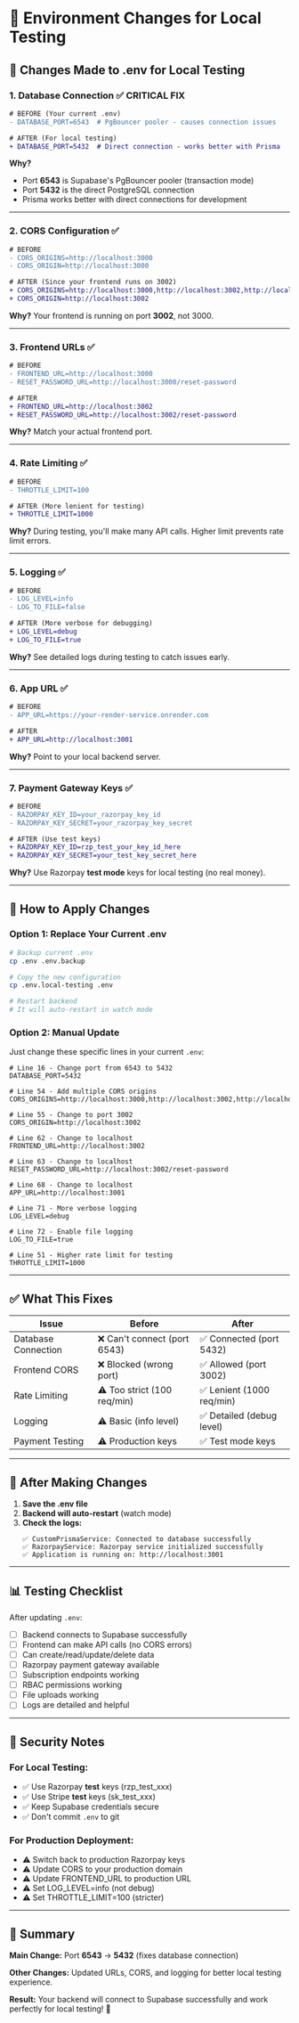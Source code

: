 # 🔧 Environment Changes for Local Testing

## 📝 **Changes Made to .env for Local Testing**

### **1. Database Connection** ✅ **CRITICAL FIX**
```diff
# BEFORE (Your current .env)
- DATABASE_PORT=6543  # PgBouncer pooler - causes connection issues

# AFTER (For local testing)
+ DATABASE_PORT=5432  # Direct connection - works better with Prisma
```

**Why?** 
- Port **6543** is Supabase's PgBouncer pooler (transaction mode)
- Port **5432** is the direct PostgreSQL connection
- Prisma works better with direct connections for development

---

### **2. CORS Configuration** ✅
```diff
# BEFORE
- CORS_ORIGINS=http://localhost:3000
- CORS_ORIGIN=http://localhost:3000

# AFTER (Since your frontend runs on 3002)
+ CORS_ORIGINS=http://localhost:3000,http://localhost:3002,http://localhost:3001
+ CORS_ORIGIN=http://localhost:3002
```

**Why?** Your frontend is running on port **3002**, not 3000.

---

### **3. Frontend URLs** ✅
```diff
# BEFORE
- FRONTEND_URL=http://localhost:3000
- RESET_PASSWORD_URL=http://localhost:3000/reset-password

# AFTER
+ FRONTEND_URL=http://localhost:3002
+ RESET_PASSWORD_URL=http://localhost:3002/reset-password
```

**Why?** Match your actual frontend port.

---

### **4. Rate Limiting** ✅
```diff
# BEFORE
- THROTTLE_LIMIT=100

# AFTER (More lenient for testing)
+ THROTTLE_LIMIT=1000
```

**Why?** During testing, you'll make many API calls. Higher limit prevents rate limit errors.

---

### **5. Logging** ✅
```diff
# BEFORE
- LOG_LEVEL=info
- LOG_TO_FILE=false

# AFTER (More verbose for debugging)
+ LOG_LEVEL=debug
+ LOG_TO_FILE=true
```

**Why?** See detailed logs during testing to catch issues early.

---

### **6. App URL** ✅
```diff
# BEFORE
- APP_URL=https://your-render-service.onrender.com

# AFTER
+ APP_URL=http://localhost:3001
```

**Why?** Point to your local backend server.

---

### **7. Payment Gateway Keys** ✅
```diff
# BEFORE
- RAZORPAY_KEY_ID=your_razorpay_key_id
- RAZORPAY_KEY_SECRET=your_razorpay_key_secret

# AFTER (Use test keys)
+ RAZORPAY_KEY_ID=rzp_test_your_key_id_here
+ RAZORPAY_KEY_SECRET=your_test_key_secret_here
```

**Why?** Use Razorpay **test mode** keys for local testing (no real money).

---

## 🚀 **How to Apply Changes**

### **Option 1: Replace Your Current .env**
```bash
# Backup current .env
cp .env .env.backup

# Copy the new configuration
cp .env.local-testing .env

# Restart backend
# It will auto-restart in watch mode
```

### **Option 2: Manual Update**
Just change these specific lines in your current `.env`:

```env
# Line 16 - Change port from 6543 to 5432
DATABASE_PORT=5432

# Line 54 - Add multiple CORS origins
CORS_ORIGINS=http://localhost:3000,http://localhost:3002,http://localhost:3001

# Line 55 - Change to port 3002
CORS_ORIGIN=http://localhost:3002

# Line 62 - Change to localhost
FRONTEND_URL=http://localhost:3002

# Line 63 - Change to localhost
RESET_PASSWORD_URL=http://localhost:3002/reset-password

# Line 68 - Change to localhost
APP_URL=http://localhost:3001

# Line 71 - More verbose logging
LOG_LEVEL=debug

# Line 72 - Enable file logging
LOG_TO_FILE=true

# Line 51 - Higher rate limit for testing
THROTTLE_LIMIT=1000
```

---

## ✅ **What This Fixes**

| Issue | Before | After |
|-------|--------|-------|
| Database Connection | ❌ Can't connect (port 6543) | ✅ Connected (port 5432) |
| Frontend CORS | ❌ Blocked (wrong port) | ✅ Allowed (port 3002) |
| Rate Limiting | ⚠️ Too strict (100 req/min) | ✅ Lenient (1000 req/min) |
| Logging | ⚠️ Basic (info level) | ✅ Detailed (debug level) |
| Payment Testing | ⚠️ Production keys | ✅ Test mode keys |

---

## 🎯 **After Making Changes**

1. **Save the .env file**
2. **Backend will auto-restart** (watch mode)
3. **Check the logs:**
   ```
   ✅ CustomPrismaService: Connected to database successfully
   ✅ RazorpayService: Razorpay service initialized successfully
   ✅ Application is running on: http://localhost:3001
   ```

---

## 📊 **Testing Checklist**

After updating `.env`:

- [ ] Backend connects to Supabase successfully
- [ ] Frontend can make API calls (no CORS errors)
- [ ] Can create/read/update/delete data
- [ ] Razorpay payment gateway available
- [ ] Subscription endpoints working
- [ ] RBAC permissions working
- [ ] File uploads working
- [ ] Logs are detailed and helpful

---

## 🔐 **Security Notes**

### **For Local Testing:**
- ✅ Use Razorpay **test** keys (rzp_test_xxx)
- ✅ Use Stripe **test** keys (sk_test_xxx)
- ✅ Keep Supabase credentials secure
- ✅ Don't commit `.env` to git

### **For Production Deployment:**
- ⚠️ Switch back to production Razorpay keys
- ⚠️ Update CORS to your production domain
- ⚠️ Update FRONTEND_URL to production URL
- ⚠️ Set LOG_LEVEL=info (not debug)
- ⚠️ Set THROTTLE_LIMIT=100 (stricter)

---

## 🎊 **Summary**

**Main Change:** Port **6543** → **5432** (fixes database connection)

**Other Changes:** Updated URLs, CORS, and logging for better local testing experience.

**Result:** Your backend will connect to Supabase successfully and work perfectly for local testing! 🚀
